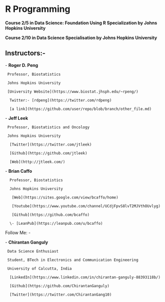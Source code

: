 # R Programming
**Course 2/5 in Data Science: Foundation Using R Specialization by Johns Hopkins University**

**Course 2/10 in Data Science Specialisation by Johns Hopkins University**

## Instructors:-

\- **Roger D. Peng**
     
     Professor, Biostatistics 
     
     Johns Hopkins University
     
     [University Website](https://www.biostat.jhsph.edu/~rpeng/)
     
      Twitter:- [rdpeng](https://twitter.com/rdpeng)
      
      [a link](https://github.com/user/repo/blob/branch/other_file.md)

\- **Jeff Leek**
     
     Professor, Biostatistics and Oncology
     
     Johns Hopkins University
     
      [Twitter](https://twitter.com/jtleek)
     
      [Github](https://github.com/jtleek)
     
      [Web](http://jtleek.com/)

\- **Brian Caffo**
      
      Professor, Biostatistics
      
      Johns Hopkins University
      
       [Web](https://sites.google.com/view/bcaffo/home)
      
       [Youtube](https://www.youtube.com/channel/UCdjFpvS8lvT2MJVthOUvlyg)
      
       [Github](https://github.com/bcaffo)
      
      \- [LeanPub](https://leanpub.com/u/bcaffo)
      
      
      
      
Follow Me: -

\- **Chirantan Ganguly**
     
     Data Science Enthusiast
     
     Student, BTech in Electronics and Communication Engineering
     
     University of Calcutta, India
     
      [LinkedIn](https://www.linkedin.com/in/chirantan-ganguly-88393118b/)
     
      [Github](https://github.com/ChirantanGanguly)
     
      [Twitter](https://twitter.com/ChirantanGang10)
